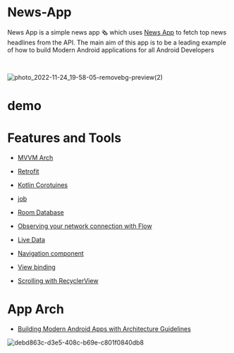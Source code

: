 # News-App
News App is a simple news app :newspaper_roll: which uses [News App](https://newsapi.org/) to fetch top news headlines from the API. The main aim of this app is to be a leading example of how to build Modern Android applications for all Android Developers

<br>

![photo_2022-11-24_19-58-05-removebg-preview(2)](https://user-images.githubusercontent.com/72602749/203846985-48933235-6c4f-4abf-98be-1607cd829da7.png)

# demo



# Features and Tools

* [MVVM Arch](https://www.toptal.com/android/android-apps-mvvm-with-clean-architecture)
* [Retrofit](https://www.youtube.com/watch?v=t6Sql3WMAnk)
* [Kotlin Corotuines](https://kotlinlang.org/docs/coroutines-overview.html)
* [job](https://kotlinlang.org/api/kotlinx.coroutines/kotlinx-coroutines-core/kotlinx.coroutines/-job/)
* [Room Database](https://developer.android.com/codelabs/android-room-with-a-view-kotlin#0)
* [Observing your network connection with Flow](https://markonovakovic.medium.com/android-better-internet-connection-monitoring-with-kotlin-flow-feac139e2a3)


* [Live Data](https://developer.android.com/reference/androidx/lifecycle/LiveData)
* [Navigation component](https://developer.android.com/guide/navigation/navigation-getting-started)
* [View binding](https://developer.android.com/topic/libraries/view-binding)
* [Scrolling with RecyclerView](https://developer.android.com/reference/kotlin/androidx/recyclerview/widget/RecyclerView.OnScrollListener)

# App Arch
* [Building Modern Android Apps with Architecture Guidelines](https://proandroiddev.com/building-modern-apps-using-the-android-architecture-guidelines-3238fff96f14)

![debd863c-d3e5-408c-b69e-c801f0840db8](https://user-images.githubusercontent.com/72602749/203816815-36ebce68-64e9-4fc4-9b71-cec0aa6c0f08.jpg)






